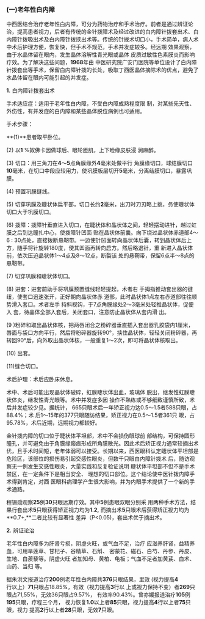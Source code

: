 ###   (一)老年性白内障  

中西医结合治疗老年性白内障，可分为药物治疗和手术治疗。前者是通过辨证论治，提高患者视力，后者有传统的金针拨障术及经过改进的白内障针拨套出术、白内障针拨吸出术及白内障针拨挟出术等。传统的针拨术切口小，手术简单，病人术中术后护理方便，恢复快，但手术不规范，手术并发症较多。经远期   效果观察，由于水晶体留在眼内，发生晶体溶解性青光眼或晶体   皮质过敏性色素膜炎而影响疗效。为了解决这些问题，**1968**年由  中医研究院广安门医院等单位设计了白内障针拨套出等手术，保留白内障针拨的长处，吸取丁西医晶体摘除术的优点，避免了水晶体留在眼内可能引起的并发症。                       

 **1.**  白内障针拨套出术

  手术适应症：适用于老年性白内障，不受白内障成熟程度限 制，对某些先天性、外伤性，有并发症的白内障和某些晶体脱位病例也可适用。  

  手术步骤：  

  **(1)**患者取平卧位。      

 (2)     以**1** %奴佛卡因做球后、眼轮匝肌，上下睑缘皮肤浸  润麻醉。

  (3)     切口：用三角刀在**4**〜**5**点角膜缘外**4**毫米处做平行 角膜缘切口，球结膜切口  **10**毫米，在切口中段应较用力，使巩膜板层切开**5**毫米，分离结膜切口，暴露巩膜。

  (4)      预置巩膜缝线。

  (5)      切穿巩膜及睫状体扁平部，切口长约**2**毫米，出刀时刀刃略上挑，务使睫状体切口大于巩膜切口。

  (6)      拨障：拨障针垂直进入切口，在睫状体和晶状体之间，轻轻摆动进针，越过虹膜之后到达瞳扎中心，使拨障针凹面 贴在晶状体前囊。向下绕过晶状体赤道部4〜6 : 30点处，直接拨断悬靭带。一边使针凹面转向晶状体后囊，转到晶状体后上  方，随手将针旋转180度，使其凹面再转向启方。然后略退针，重  新进入晶状体前，依次压迫晶状体1〜4点及8〜12点，断裂该 处的悬靭带，保留6点半〜8点的悬靭带。

  (7)      切穿巩膜和睫状体切口。

  (8)     进套：进套前助手将巩膜预置缝线轻轻提起，术者右  手拇指推动套出器的键纽，使套口迅速张开，正好朝向晶状体赤 道部，此时晶状体1点左右赤道部往往顺势滑入套口。术者左手 持斜视钩，于7点角膜缘处2〜3毫米处轻推晶状体，促便入 套，待晶体全部入套后，关闭套口，注意防止晶状体从套内滑  出。

  (9 )粉碎和取出晶状体核，把两唇闭合之粉碎器垂直插入套出器乳胶袋内1厘米，唇面与袋口方向平行，然后将粉碎器旋转90°，挟住晶状体，轻轻关闭粉碎器，再转回90°后，向外取出晶状体核，一般重复1〜2次，即可将晶状体核取出。 

 (10) 出套。

(11)缝合切口。

 术后护理：术后应卧床休息。 

 术中、术后可能出现晶状体破碎，虹膜睫状体出血，玻璃体 脱出，继发性虹膜睫状体炎，继发性青光眼等。术中并发症多因 操作不熟练或不够细致谨慎所致，术后并发症较少见。据统计，  665只眼术后一年矫正视力达0.5〜1.5者588只眼，占88.4%；术 后1〜15年的377只眼随访结果，矫正视力在0.5〜1.5者361只 眼，占95.78%，术后近期，远期视力都较好。 

 金针拨内障的切口位于睫状体平坦部，术中不会损伤眼球前 部结构，可保持圆形瞳孔，并可避免由于角膜缘瘢痕形成所角膜散光。因此术后矫正视力通常较摘出术优，且手术时间短，老年体弱可以接受。长期以来，西医眼科认定睫状体平坦部是危险区，该部位的损伤易引起交感性眼炎，但数千只眼白内障针拨术  后，随访观察无一例发生交感性眼炎，大量实践和反复验证说明 睫状体平坦部不但不是手术禁区，在一定条件下是相当安全、 理想的切口部位。这个结论使中医针拨内障手术得到肯定，对西  医眼科病理学产生很大影响，并为内眼手术提供了一个新的手术通路。

  程锡勋观察**25**例**30**只眼远期疗效。其中**5**例患眼双眼分别采 用两种手术方法，结果行套出术**5**只眼获得矫正视力均为**1.2,**  而摘出术**5**只眼术后获得矫正视力均为**0.7+,**二者比较有显著性  差异（P<0.05)，套出术优于摘出术。

  **2.**    辨证论治  

老年性白内障多为肝肾亏损，阴虚火旺，或气血不足，治疗 应滋养肝肾，益精养血，可用旱莲草、甘杞子、谷精草、石斛、 密蒙花、磁石、白芍、丹参、丹皮、生地、白蒺藜等。阴虚火旺  者加知母、黄柏、龟板；气血不足者加黄芪、白术、山药、当归 等。

  据朱洪文报道治疗**200**例老年性白内障共**376**只眼结果，里效  (视力提高**4**行以上）**71**只眼占18.85%，有效（视力提高**3**行以 上或视力保持不变）者**269**只眼占71,55%，无效36只眼占9.57%， 有效率90.43%。曾亦媛报道治疗**105**例**195**只眼，疗程三个月，  视力恢复**1.0**以上者**85**只眼，视力提高**4**行以上者**75**只眼，视力 提高**2**行以上者**28**只眼，无效**7**只眼。
